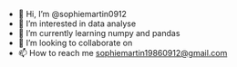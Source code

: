 - 👋 Hi, I’m @sophiemartin0912
- 👀 I’m interested in data analyse
- 🌱 I’m currently learning numpy and pandas
- 💞️ I’m looking to collaborate on 
- 📫 How to reach me sophiemartin19860912@gmail.com

<!---
sophiemartin0912/sophiemartin0912 is a ✨ special ✨ repository because its `README.md` (this file) appears on your GitHub profile.
You can click the Preview link to take a look at your changes.
--->
